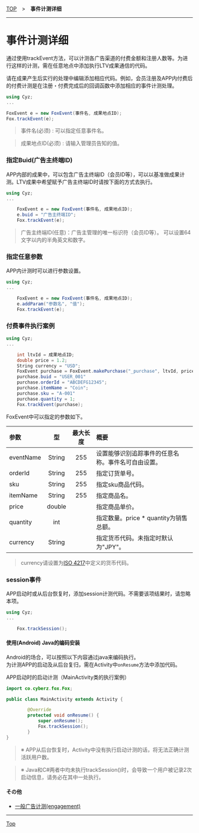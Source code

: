 [TOP](../../README.md)　>　**事件计测详细**

---

# 事件计测详细

通过使用trackEvent方法，可以计测各广告渠道的付费金额和注册人数等。为进行这样的计测，需在任意地点中添加执行LTV成果通信的代码。

请在成果产生后实行的处理中编辑添加相应代码。例如，会员注册及APP内付费后的付费计测是在注册・付费完成后的回调函数中添加相应的事件计测处理。

```cs
using Cyz;
...

FoxEvent e = new FoxEvent(事件名, 成果地点ID);
Fox.trackEvent(e);
```

> 事件名(必须) : 可以指定任意事件名。

> 成果地点ID(必须) : 请输入管理员告知的值。

<div id="add_buid"></div>

### 指定Buid(广告主终端ID)

APP内部的成果中，可以包含广告主终端ID（会员ID等），可以以基准做成果计测。LTV成果中希望赋予广告主终端ID时请按下面的方式去执行。

```cs
using Cyz;
...

	FoxEvent e = new FoxEvent(事件名, 成果地点ID);
	e.buid = "广告主终端ID";
	Fox.trackEvent(e);
```

> 广告主终端ID(任意)：广告主管理的唯一标识符（会员ID等）。
可以设置64文字以内的半角英文和数字。

<div id="add_params"></div>

### 指定任意参数

APP内计测时可以进行参数设置。

```cs
using Cyz;
...

	FoxEvent e = new FoxEvent(事件名, 成果地点ID);
	e.addParam("参数名", "值");
	Fox.trackEvent(e);
```

<div id="purchase"></div>

### 付费事件执行案例

```cs
using Cyz;
...

	int ltvId = 成果地点ID;
	double price = 1.2;
	String currency = "USD";
	FoxEvent purchase = FoxEvent.makePurchase("_purchase", ltvId, price, currency);
	purchase.buid = "USER_001"
	purchase.orderId = "ABCDEFG12345";
	purchase.itemName = "Coin";
	purchase.sku = "A-001"
	purchase.quantity = 1;
	Fox.trackEvent(purchase);
```

FoxEvent中可以指定的参数如下。

|参数|型|最大长度|概要|
|:------|:------:|:------:|:------|
|eventName|String|255|设置能够识别追踪事件的任意名称。事件名可自由设置。|
|orderId|String|255|指定订货单号。|
|sku|String|255|指定sku商品代码。|
|itemName|String|255|指定商品名。|
|price|double||指定商品单价。|
|quantity|int||指定数量。price * quantity为销售总额。|
|currency|String||指定货币代码。未指定时默认为"JPY"。|

> currency请设置为[ISO 4217](http://ja.wikipedia.org/wiki/ISO_4217)中定义的货币代码。

<div id="session"></div>

### session事件

APP启动时或从后台恢复时，添加session计测代码。不需要该项结果时，请忽略本项。

```cs
using Cyz;
...

	Fox.trackSession();
```

#### 使用(Android) Java的编码安装

Android的场合，可以按照以下内容通过java来编码执行。<br>
为计测APP的启动及从后台复归，需在Activity中`onResume`方法中添加代码。

APP启动时的启动计测（MainActivity类的执行案例）

```java
import co.cyberz.fox.Fox;

public class MainActivity extends Activity {

		@Override
		protected void onResume() {
            super.onResume();
            Fox.trackSession();
		}
}
```
> ※ APP从后台恢复时，Activity中没有执行启动计测的话，将无法正确计测活跃用户数。

> ※ Java和C#两者中均未执行trackSession()时，会导致一个用户被记录2次启动信息，请务必在其中一处执行。

#### その他

* [一般广告计测(engagement)](./engagement/README.md)


---
[Top](../../README.md)

